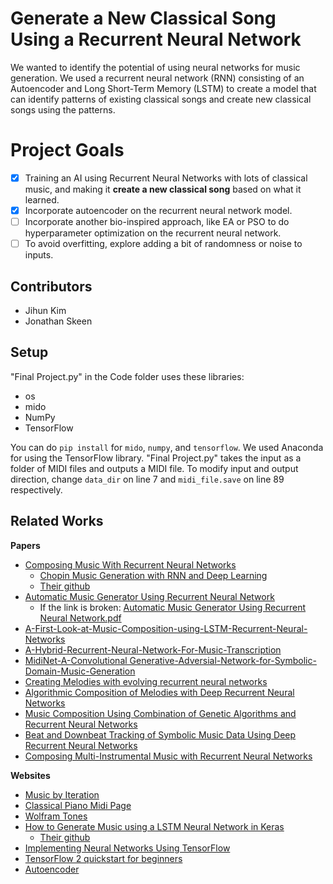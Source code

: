 # Generate a New Classical Song Using a Recurrent Neural Network
We wanted to identify the potential of using neural networks for music generation. We used a recurrent neural network (RNN) consisting of an Autoencoder and Long Short-Term Memory (LSTM) to create a model that can identify patterns of existing classical songs and create new classical songs using the patterns.

# Project Goals
- [x] Training an AI using Recurrent Neural Networks with lots of classical music, and making it **create a new classical song** based on what it learned.
- [x] Incorporate autoencoder on the recurrent neural network model.
- [ ] Incorporate another bio-inspired approach, like EA or PSO to do hyperparameter optimization on the recurrent neural network.
- [ ] To avoid overfitting, explore adding a bit of randomness or noise to inputs.

## Contributors
- Jihun Kim
- Jonathan Skeen

## Setup
"Final Project.py" in the Code folder uses these libraries:
* os
* mido
* NumPy
* TensorFlow

You can do `pip install` for `mido`, `numpy`, and `tensorflow`. We used Anaconda for using the TensorFlow library.
"Final Project.py" takes the input as a folder of MIDI files and outputs a MIDI file.
To modify input and output direction, change `data_dir` on line 7 and `midi_file.save` on line 89 respectively.

## Related Works
**Papers**
* [Composing Music With Recurrent Neural Networks](https://www.danieldjohnson.com/2015/08/03/composing-music-with-recurrent-neural-networks/)
  * [Chopin Music Generation with RNN and Deep Learning](https://www.youtube.com/watch?v=j60J1cGINX4)
  * [Their github](https://github.com/danieldjohnson/biaxial-rnn-music-composition) 
* [Automatic Music Generator Using Recurrent Neural Network](https://www.atlantis-press.com/journals/ijcis/125941516/view)
  * If the link is broken: [Automatic Music Generator Using Recurrent Neural Network.pdf](https://github.com/jkim172vols/CS420-Final-Project/files/11130249/125941516.pdf)
* [A-First-Look-at-Music-Composition-using-LSTM-Recurrent-Neural-Networks](https://people.idsia.ch/~juergen/blues/IDSIA-07-02.pdf)
* [A-Hybrid-Recurrent-Neural-Network-For-Music-Transcription](https://ieeexplore.ieee.org/abstract/document/7178333)
* [MidiNet-A-Convolutional Generative-Adversial-Network-for-Symbolic-Domain-Music-Generation](https://arxiv.org/abs/1703.10847)
* [Creating Melodies with evolving recurrent neural networks](https://ieeexplore.ieee.org/abstract/document/938515)
* [Algorithmic Composition of Melodies with Deep Recurrent Neural Networks](https://arxiv.org/pdf/1606.07251.pdf)
* [Music Composition Using Combination of Genetic Algorithms and Recurrent Neural Networks](https://ieeexplore.ieee.org/abstract/document/4626654)
* [Beat and Downbeat Tracking of Symbolic Music Data Using Deep Recurrent Neural Networks](https://ieeexplore.ieee.org/abstract/document/9306494)
* [Composing Multi-Instrumental Music with Recurrent Neural Networks](https://ieeexplore.ieee.org/abstract/document/8852430)

**Websites**
* [Music by Iteration](https://www.youtube.com/watch?v=A2gyidoFsoI)
* [Classical Piano Midi Page](http://www.piano-midi.de/)
* [Wolfram Tones](https://tones.wolfram.com/generate/GeUMZgjSdKxvvIRlCfSZG2IvIKunweXMSI17Q5idNsfphq)
* [How to Generate Music using a LSTM Neural Network in Keras](https://towardsdatascience.com/how-to-generate-music-using-a-lstm-neural-network-in-keras-68786834d4c5)
  * [Their github](https://github.com/Skuldur/Classical-Piano-Composer)
* [Implementing Neural Networks Using TensorFlow](https://www.geeksforgeeks.org/implementing-neural-networks-using-tensorflow/)
* [TensorFlow 2 quickstart for beginners](https://www.tensorflow.org/tutorials/quickstart/beginner)
* [Autoencoder](https://www.tensorflow.org/tutorials/generative/autoencoder)
